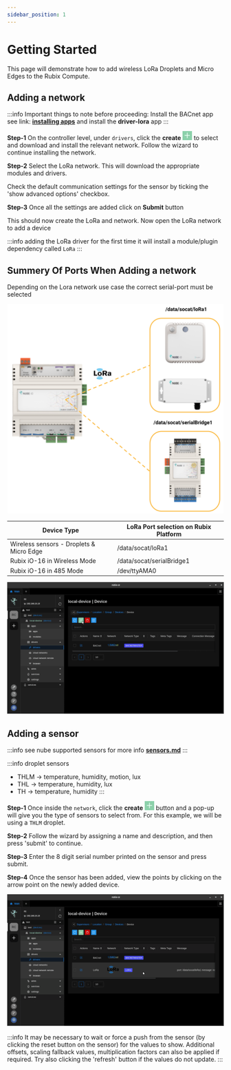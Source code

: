 ```yaml
---
sidebar_position: 1
---
```


# Getting Started

This page will demonstrate how to add wireless LoRa Droplets and Micro Edges to the Rubix Compute.

## Adding a network

:::info
Important things to note before proceeding:
Install the BACnet app see link: **[installing apps](../../../setup/apps.md)** and install the **driver-lora** app
:::

**Step-1** On the controller level, under `drivers`, click the **create** ![add icon](../../../img/apps/add-button.png) to
select and download and install the relevant network. Follow the wizard to continue installing the network.

**Step-2** Select the LoRa network. This will download the appropriate modules and drivers.

Check the default communication settings for the sensor by ticking the 'show advanced options' checkbox.

**Step-3** Once all the settings are added click on **Submit** button

This should now create the LoRa and network. Now open the LoRa network to add a device

:::info
adding the LoRa driver for the first time it will install a module/plugin dependency called `LoRa`
:::

## Summery Of Ports When Adding a network

Depending on the Lora network use case the correct serial-port must be selected

![max800px](img/ports.png)

| **Device Type**                          | **LoRa Port selection on Rubix Platform** |
|------------------------------------------|-------------------------------------------|
| Wireless sensors - Droplets & Micro Edge | /data/socat/loRa1                         |
| Rubix iO-16 in Wireless Mode             | /data/socat/serialBridge1                 |
| Rubix iO-16 in 485 Mode                  | /dev/ttyAMA0                              |



![max800px](img/adding-lora-network.gif)

## Adding a sensor

:::info
see nube supported sensors for more info **[sensors.md](../../../../hardware/downloads/sensors.md)**
:::

:::info droplet sensors
- THLM -> temperature, humidity, motion, lux
- THL -> temperature, humidity, lux
- TH -> temperature, humidity
:::

**Step-1** Once inside the `network`, click the **create** ![add icon](../../../img/apps/add-button.png) button and a pop-up
will give you the type of sensors to select from. For this example, we will be using a `THLM` droplet.

**Step-2** Follow the wizard by assigning a name and description, and then press 'submit' to continue.

**Step-3** Enter the 8 digit serial number printed on the sensor and press submit.

**Step-4** Once the sensor has been added, view the points by clicking on the arrow point on the newly added device.

![max800px](img/adding-lora-droplet.gif)


:::info
It may be necessary to wait or force a push from the sensor (by clicking the reset button on the sensor) for the values
to show. Additional offsets, scaling fallback values, multiplication factors can also be applied if required. Try also
clicking the 'refresh' button if the values do not update.
:::


